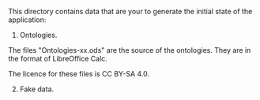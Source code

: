 This directory contains data that are your to generate the initial state of the application:

1) Ontologies.

The files "Ontologies-xx.ods" are the source of the ontologies. They are in the format of LibreOffice Calc.

The licence for these files is CC BY-SA 4.0.

2) Fake data.
